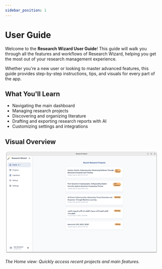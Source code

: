 ```yaml
---
sidebar_position: 1
---
```


# User Guide

Welcome to the **Research Wizard User Guide**! This guide will walk you through all the features and workflows of Research Wizard, helping you get the most out of your research management experience.

Whether you're a new user or looking to master advanced features, this guide provides step-by-step instructions, tips, and visuals for every part of the app.

## What You'll Learn
- Navigating the main dashboard
- Managing research projects
- Discovering and organizing literature
- Drafting and exporting research reports with AI
- Customizing settings and integrations

## Visual Overview

![Home view](../../static/img/user-guide/Home%20view.png)

_The Home view: Quickly access recent projects and main features._ 
